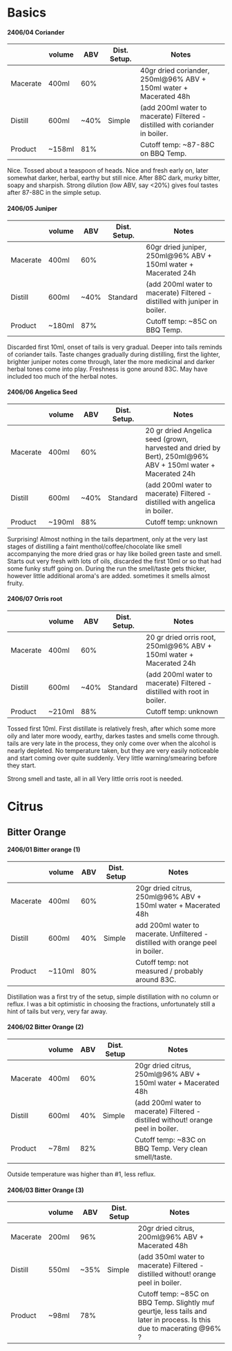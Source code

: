 # Basics

#### 2406/04 Coriander
|          | volume | ABV | Dist. Setup.  | Notes                                                                              |
|----------|--------|-----|---|------------------------------------------------------------------------------------|
| Macerate | 400ml  | 60% |   | 40gr dried coriander, 250ml@96% ABV + 150ml water + Macerated 48h                     |
| Distill  | 600ml  | ~40% |  Simple | (add 200ml water to macerate) Filtered - distilled with coriander in boiler. |
| Product  | ~158ml  | 81% |   | Cutoff temp: ~87-88C on BBQ Temp.  |

Nice. Tossed about a teaspoon of heads. Nice and fresh early on, later somewhat darker, herbal, earthy but still nice. After 88C dark, murky bitter, soapy and sharpish. 
Strong dilution (low ABV, say <20%) gives foul tastes after 87-88C in the simple setup.

#### 2406/05 Juniper
|          | volume | ABV | Dist. Setup.  | Notes                                                                              |
|----------|--------|-----|---|------------------------------------------------------------------------------------|
| Macerate | 400ml  | 60% |   | 60gr dried juniper, 250ml@96% ABV + 150ml water + Macerated 24h                    |
| Distill  | 600ml  | ~40% |  Standard | (add 200ml water to macerate) Filtered - distilled with juniper in boiler. |
| Product  | ~180ml  | 87% |   | Cutoff temp: ~85C on BBQ Temp.  |

Discarded first 10ml, onset of tails is very gradual. Deeper into tails reminds of coriander tails. Taste changes gradually during distilling, first the lighter, brighter juniper notes come through, later the more medicinal and darker herbal tones come into play. Freshness is gone around 83C.
May have included too much of the herbal notes. 

#### 2406/06 Angelica Seed

|          | volume | ABV | Dist. Setup.  | Notes                                                                              |
|----------|--------|-----|---|------------------------------------------------------------------------------------|
| Macerate | 400ml  | 60% |   | 20 gr dried Angelica seed (grown, harvested and dried by Bert), 250ml@96% ABV + 150ml water + Macerated 24h                    |
| Distill  | 600ml  | ~40% |  Standard | (add 200ml water to macerate) Filtered - distilled with angelica in boiler. |
| Product  | ~190ml  | 88% |   | Cutoff temp: unknown |

Surprising! Almost nothing in the tails department, only at the very last stages of distilling a faint menthol/coffee/chocolate like smell accompanying the more dried gras or hay like boiled green taste and smell. Starts out very fresh with lots of oils, discarded the first 10ml or so that had some funky stuff going on. 
During the run the smell/taste gets thicker, however little additional aroma's are added. sometimes it smells almost fruity. 

#### 2406/07 Orris root

|          | volume | ABV | Dist. Setup.  | Notes                                                                              |
|----------|--------|-----|---|------------------------------------------------------------------------------------|
| Macerate | 400ml  | 60% |   | 20 gr dried orris root, 250ml@96% ABV + 150ml water + Macerated 24h                    |
| Distill  | 600ml  | ~40% |  Standard | (add 200ml water to macerate) Filtered - distilled with root in boiler. |
| Product  | ~210ml  | 88% |   | Cutoff temp: unknown |

Tossed first 10ml. First distillate is relatively fresh, after which some more oily and later more woody, earthy, darkes tastes and smells come through. tails are very late in the process, they only come over when the alcohol is nearly depleted. No temperature taken, but they are very easily noticeable and start coming over quite suddenly. Very little warning/smearing before they start. 

Strong smell and taste, all in all Very little orris root is needed. 

# Citrus

##  Bitter Orange

#### 2406/01 Bitter orange (1)
|          | volume | ABV | Dist. Setup  | Notes                                                                            |
|----------|--------|-----|---|----------------------------------------------------------------------------------|
| Macerate | 400ml  | 60% |   | 20gr dried citrus, 250ml@96% ABV + 150ml water + Macerated 48h                |
| Distill  | 600ml  | 40% | Simple  | add 200ml water to macerate. Unfiltered - distilled with orange peel in boiler. |
| Product  | ~110ml | 80% |   | Cutoff temp: not measured / probably around 83C.           |

Distillation was a first try of the setup, simple distillation with no column or reflux.
I was a bit optimistic in choosing the fractions, unfortunately still a hint of tails but very, very far away. 

#### 2406/02 Bitter Orange (2)
|          | volume | ABV | Dist. Setup  | Notes                                                                              |
|----------|--------|-----|---|------------------------------------------------------------------------------------|
| Macerate | 400ml  | 60% |   | 20gr dried citrus, 250ml@96% ABV + 150ml water + Macerated 48h                     |
| Distill  | 600ml  | 40% | Simple  | (add 200ml water to macerate) Filtered - distilled without! orange peel in boiler. |
| Product  | ~78ml  | 82% |   | Cutoff temp: ~83C on BBQ Temp. Very clean smell/taste.                                         |

Outside temperature was higher than #1, less reflux. 

#### 2406/03 Bitter Orange (3)
|          | volume | ABV | Dist. Setup  | Notes                                                                              |
|----------|--------|-----|---|------------------------------------------------------------------------------------|
| Macerate | 200ml  | 96% |   | 20gr dried citrus, 200ml@96% ABV + Macerated 48h                     |
| Distill  | 550ml  | ~35% | Simple  | (add 350ml water to macerate) Filtered - distilled without! orange peel in boiler. |
| Product  | ~98ml  | 78% |   | Cutoff temp: ~85C on BBQ Temp. Slightly muf geurtje, less tails and later in process. Is this due to macerating @96% ? |

